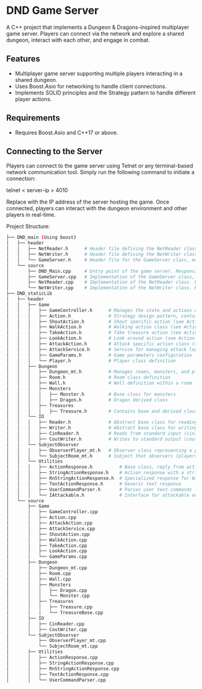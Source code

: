# DND Game Server

A C++ project that implements a Dungeon & Dragons-inspired multiplayer game server. Players can connect via the network and explore a shared dungeon, interact with each other, and engage in combat.

## Features

- Multiplayer game server supporting multiple players interacting in a shared dungeon.
- Uses Boost.Asio for networking to handle client connections.
- Implements SOLID principles and the Strategy pattern to handle different player actions.


## **Requirements**
   - Requires Boost.Asio and C++17 or above.

## Connecting to the Server

Players can connect to the game server using Telnet or any terminal-based network communication tool. Simply run the following command to initiate a connection:

telnet < server-ip > 4010

Replace <server-ip> with the IP address of the server hosting the game. Once connected, players can interact with the dungeon environment and other players in real-time.


Project Structure: 
```sh
├── DND_main (Using boost)
│   ├── header
│   │   ├── NetReader.h      # Header file defining the NetReader class, responsible for reading input from network connections.
│   │   ├── NetWriter.h      # Header file defining the NetWriter class, responsible for writing output to network connections.
│   │   └── GameServer.h     # Header file for the GameServer class, managing the connection of players to the game and handling server-related operations.
│   └── source
│       ├── DND_Main.cpp     # Entry point of the game server. Responsible for initializing the server, setting up connections, and starting the game loop.
│       ├── GameServer.cpp   # Implementation of the GameServer class, managing player connections, creating threads, and interacting with the game components.
│       ├── NetReader.cpp    # Implementation of the NetReader class. Handles the logic for reading commands and data from connected clients via network.
│       └── NetWriter.cpp    # Implementation of the NetWriter class. Handles writing data and responses back to the clients connected to the server.
├── DND_staticLib
│   ├── header
│   │   ├── Game
│   │   │   ├── GameController.h      # Manages the state and actions of the game, utilizing the Strategy design pattern to handle different game actions.
│   │   │   ├── Action.h              # Strategy design pattern, contains base and derived classes 
│   │   │   ├── ShoutAction.h         # Shout specific action (see Action.h)
│   │   │   ├── WalkAction.h          # Walking action class (see Action.h)
│   │   │   ├── TakeAction.h          # Take treasure action (see Action.h)
│   │   │   ├── LookAction.h          # Look around action (see Action.h)
│   │   │   ├── AttackAction.h        # Attack specific action class (see Action.h)
│   │   │   ├── AttackService.h       # Service for managing attack logic 
│   │   │   ├── GameParams.h          # Game parameters configuration
│   │   │   └── Player.h              # Player class definition
│   │   ├── Dungeon
│   │   │   ├── Dungeon_mt.h          # Manages rooms, monsters, and players in the dungeon
│   │   │   ├── Room.h                # Room class definition
│   │   │   ├── Wall.h                # Wall definition within a room
│   │   │   ├── Monsters
│   │   │   │   ├── Monster.h         # Base class for monsters
│   │   │   │   ├── Dragon.h          # Dragon derived class
│   │   │   ├── Treasures
│   │   │   │   ├── Treasure.h        # Contains base and derived classes for treasures in one file
│   │   └── IO
│   │   │   ├── Reader.h              # Abstract base class for reading
│   │   │   ├── Writer.h              # Abstract base class for writing
│   │   │   ├── CinReader.h           # Reads from standard input (cin)
│   │   │   ├── CoutWriter.h          # Writes to standard output (cout)
│   │   └── SubjectObserver
│   │   │   ├── ObserverPlayer_mt.h   # Observer class representing a player in the subject
│   │   │   └── SubjectRoom_mt.h      # Subject that observers (players) can register to
│   │   └── Utilities
│   │   │   ├── ActionResponse.h          # Base class, reply from actions
│   │   │   ├── StringActionResponse.h    # Action response with a string reply
│   │   │   ├── RnStringActionResponse.h  # Specialized response for Windows
│   │   │   ├── TextActionResponse.h      # Generic text response
│   │   │   ├── UserCommandParser.h       # Parses user text commands
│   │   │   └── IAttackable.h             # Interface for attackable entities
│   └── source
│       ├── Game
│       │   ├── GameController.cpp
│       │   ├── Action.cpp
│       │   ├── AttackAction.cpp
│       │   ├── AttackService.cpp
│       │   ├── ShoutAction.cpp
│       │   ├── WalkAction.cpp
│       │   ├── TakeAction.cpp
│       │   ├── LookAction.cpp
│       │   └── GameParams.cpp
│       ├── Dungeon
│       │   ├── Dungeon_mt.cpp
│       │   ├── Room.cpp
│       │   ├── Wall.cpp
│       │   ├── Monsters
│       │   │   ├── Dragon.cpp
│       │   │   └── Monster.cpp
│       │   ├── Treasures
│       │   │   ├── Treasure.cpp
│       │   │   └── TreasureBase.cpp
│       ├── IO
│       │   ├── CinReader.cpp
│       │   ├── CoutWriter.cpp
│       └── SubjectObserver
│           ├── ObserverPlayer_mt.cpp
│           └── SubjectRoom_mt.cpp
│       ├── Utilities
│       │   ├── ActionResponse.cpp
│       │   ├── StringActionResponse.cpp
│       │   ├── RnStringActionResponse.cpp
│       │   ├── TextActionResponse.cpp
│       │   └── UserCommandParser.cpp


